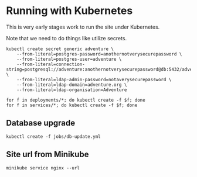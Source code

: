 # Running with Kubernetes

This is very early stages work to run the site under Kubernetes.

Note that we need to do things like utilize secrets.

```
kubectl create secret generic adventure \
    --from-literal=postgres-password=anothernotverysecurepassword \
    --from-literal=postgres-user=adventure \
    --from-literal=connection-string=postgresql://adventure:anothernotverysecurepassword@db:5432/adventure \
    --from-literal=ldap-admin-password=notaverysecurepassword \
    --from-literal=ldap-domain=adventure.org \
    --from-literal=ldap-organisation=Adventure

for f in deployments/*; do kubectl create -f $f; done
for f in services/*; do kubectl create -f $f; done
```

## Database upgrade

```
kubectl create -f jobs/db-update.yml
```

## Site url from Minikube

```
minikube service nginx --url
```
